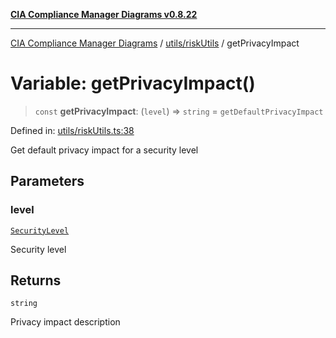 [**CIA Compliance Manager Diagrams v0.8.22**](../../../README.md)

***

[CIA Compliance Manager Diagrams](../../../modules.md) / [utils/riskUtils](../README.md) / getPrivacyImpact

# Variable: getPrivacyImpact()

> `const` **getPrivacyImpact**: (`level`) => `string` = `getDefaultPrivacyImpact`

Defined in: [utils/riskUtils.ts:38](https://github.com/Hack23/cia-compliance-manager/blob/5eebba14bef5523072dd8c486c1cd0c7c18766fc/src/utils/riskUtils.ts#L38)

Get default privacy impact for a security level

## Parameters

### level

[`SecurityLevel`](../../../types/cia/type-aliases/SecurityLevel.md)

Security level

## Returns

`string`

Privacy impact description
